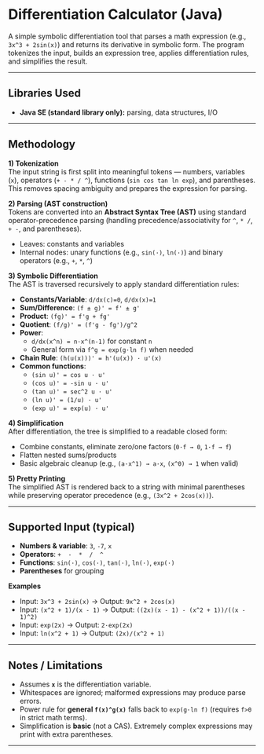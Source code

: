 # Differentiation Calculator (Java)

A simple symbolic differentiation tool that parses a math expression (e.g., `3x^3 + 2sin(x)`) and returns its derivative in symbolic form. The program tokenizes the input, builds an expression tree, applies differentiation rules, and simplifies the result.

---

## Libraries Used
- **Java SE (standard library only):** parsing, data structures, I/O

---

## Methodology

**1) Tokenization**  
The input string is first split into meaningful tokens — numbers, variables (`x`), operators (`+ - * / ^`), functions (`sin cos tan ln exp`), and parentheses. This removes spacing ambiguity and prepares the expression for parsing.

**2) Parsing (AST construction)**  
Tokens are converted into an **Abstract Syntax Tree (AST)** using standard operator-precedence parsing (handling precedence/associativity for `^`, `* /`, `+ -`, and parentheses).  
- Leaves: constants and variables  
- Internal nodes: unary functions (e.g., `sin(·)`, `ln(·)`) and binary operators (e.g., `+`, `*`, `^`)

**3) Symbolic Differentiation**  
The AST is traversed recursively to apply standard differentiation rules:
- **Constants/Variable**: `d/dx(c)=0`, `d/dx(x)=1`  
- **Sum/Difference**: `(f ± g)' = f' ± g'`  
- **Product**: `(fg)' = f'g + fg'`  
- **Quotient**: `(f/g)' = (f'g - fg')/g^2`  
- **Power**:  
  - `d/dx(x^n) = n·x^(n-1)` for constant `n`  
  - General form via `f^g = exp(g·ln f)` when needed  
- **Chain Rule**: `(h(u(x)))' = h'(u(x)) · u'(x)`  
- **Common functions**:  
  - `(sin u)' = cos u · u'`  
  - `(cos u)' = -sin u · u'`  
  - `(tan u)' = sec^2 u · u'`  
  - `(ln u)' = (1/u) · u'`  
  - `(exp u)' = exp(u) · u'`

**4) Simplification**  
After differentiation, the tree is simplified to a readable closed form:
- Combine constants, eliminate zero/one factors (`0·f → 0`, `1·f → f`)  
- Flatten nested sums/products  
- Basic algebraic cleanup (e.g., `(a·x^1) → a·x`, `(x^0) → 1` when valid)

**5) Pretty Printing**  
The simplified AST is rendered back to a string with minimal parentheses while preserving operator precedence (e.g., `(3x^2 + 2cos(x))`).

---

## Supported Input (typical)
- **Numbers & variable**: `3`, `-7`, `x`  
- **Operators**: `+  -  *  /  ^`  
- **Functions**: `sin(·)`, `cos(·)`, `tan(·)`, `ln(·)`, `exp(·)`  
- **Parentheses** for grouping

**Examples**
- Input: `3x^3 + 2sin(x)` → Output: `9x^2 + 2cos(x)`  
- Input: `(x^2 + 1)/(x - 1)` → Output: `((2x)(x - 1) - (x^2 + 1))/((x - 1)^2)`  
- Input: `exp(2x)` → Output: `2·exp(2x)`  
- Input: `ln(x^2 + 1)` → Output: `(2x)/(x^2 + 1)`

---

## Notes / Limitations
- Assumes **`x`** is the differentiation variable.  
- Whitespaces are ignored; malformed expressions may produce parse errors.  
- Power rule for **general `f(x)^g(x)`** falls back to `exp(g·ln f)` (requires `f>0` in strict math terms).  
- Simplification is **basic** (not a CAS). Extremely complex expressions may print with extra parentheses.

---
